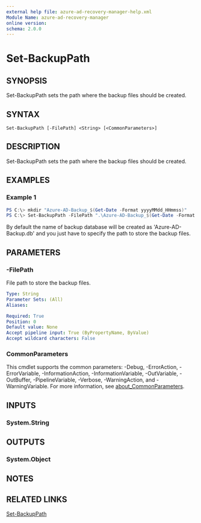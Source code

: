 ```yaml
---
external help file: azure-ad-recovery-manager-help.xml
Module Name: azure-ad-recovery-manager
online version:
schema: 2.0.0
---
```


# Set-BackupPath

## SYNOPSIS

Set-BackupPath sets the path where the backup files should be created.

## SYNTAX

```
Set-BackupPath [-FilePath] <String> [<CommonParameters>]
```

## DESCRIPTION

Set-BackupPath sets the path where the backup files should be created.

## EXAMPLES

### Example 1

```powershell
PS C:\> mkdir "Azure-AD-Backup_$(Get-Date -Format yyyyMMdd_HHmmss)"
PS C:\> Set-BackupPath -FilePath ".\Azure-AD-Backup_$(Get-Date -Format yyyyMMdd_HHmmss)"
```

By default the name of backup database will be created as 'Azure-AD-Backup.db' and you just have to specify the path to store the backup files.

## PARAMETERS

### -FilePath

File path to store the backup files.

```yaml
Type: String
Parameter Sets: (All)
Aliases:

Required: True
Position: 0
Default value: None
Accept pipeline input: True (ByPropertyName, ByValue)
Accept wildcard characters: False
```

### CommonParameters
This cmdlet supports the common parameters: -Debug, -ErrorAction, -ErrorVariable, -InformationAction, -InformationVariable, -OutVariable, -OutBuffer, -PipelineVariable, -Verbose, -WarningAction, and -WarningVariable. For more information, see [about_CommonParameters](http://go.microsoft.com/fwlink/?LinkID=113216).

## INPUTS

### System.String

## OUTPUTS

### System.Object
## NOTES

## RELATED LINKS

[Set-BackupPath](https://github.com/hkarthik7/azure-ad-recovery-manager/blob/main/src/docs/Set-BackupPath.md)